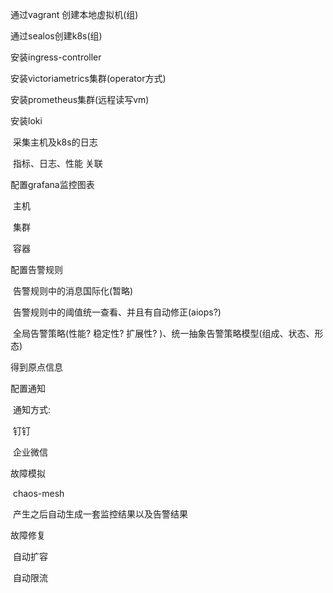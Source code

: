通过vagrant 创建本地虚拟机(组)

通过sealos创建k8s(组)

安装ingress-controller

安装victoriametrics集群(operator方式)

安装prometheus集群(远程读写vm)

安装loki

​	采集主机及k8s的日志

​	指标、日志、性能 关联

配置grafana监控图表

​    主机

​    集群

​    容器

配置告警规则

​    告警规则中的消息国际化(暂略)

​    告警规则中的阈值统一查看、并且有自动修正(aiops?)

​	全局告警策略(性能? 稳定性? 扩展性? )、统一抽象告警策略模型(组成、状态、形态)

得到原点信息

配置通知

​    通知方式:

​		钉钉

​    	企业微信

故障模拟

​    chaos-mesh

​        产生之后自动生成一套监控结果以及告警结果

故障修复

​    自动扩容

​    自动限流

